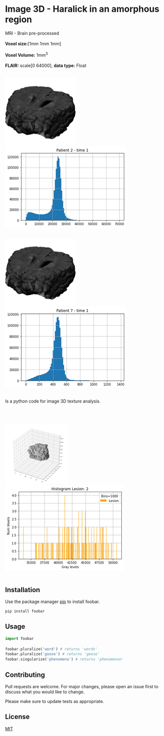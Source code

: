# Image 3D - Haralick in an amorphous region
MRI - Brain pre-processed <br /><br />
<b>Voxel size:</b>[1mm 1mm 1mm]<br /><br />
<b>Voxel Volume:</b> 1mm<sup>3</sup> <br /><br />
<b>FLAIR:</b> scale[0 64000], <b>data type:</b> Float<br /><br /> 

![Brain](brain-preprocessed.png) ![Hist](patient-2-t1-training.png)<br /><br />


![Brain](brain-preprocessed.png) ![Hist](patient-7-t1.png)<br /><br />

Is a python code for image 3D texture analysis.<br /><br /><br /><br />




<img src="Lesion2.png" width="40%" /> ![Hist-les](Histogram-Lesion2.png)<br /><br />
## Installation

Use the package manager [pip](https://pip.pypa.io/en/stable/) to install foobar.

```bash
pip install foobar
```

## Usage

```python
import foobar

foobar.pluralize('word') # returns 'words'
foobar.pluralize('goose') # returns 'geese'
foobar.singularize('phenomena') # returns 'phenomenon'
```

## Contributing
Pull requests are welcome. For major changes, please open an issue first to discuss what you would like to change.

Please make sure to update tests as appropriate.

## License
[MIT](https://choosealicense.com/licenses/mit/)
